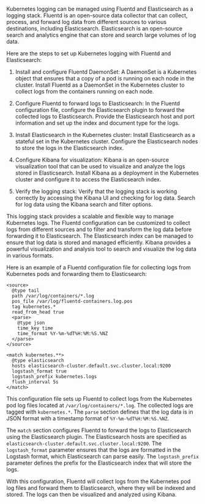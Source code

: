 Kubernetes logging can be managed using Fluentd and Elasticsearch as a logging stack. Fluentd is an open-source data collector that can collect, process, and forward log data from different sources to various destinations, including Elasticsearch. Elasticsearch is an open-source search and analytics engine that can store and search large volumes of log data.

Here are the steps to set up Kubernetes logging with Fluentd and Elasticsearch:

1. Install and configure Fluentd DaemonSet: A DaemonSet is a Kubernetes object that ensures that a copy of a pod is running on each node in the cluster. Install Fluentd as a DaemonSet in the Kubernetes cluster to collect logs from the containers running on each node.

2. Configure Fluentd to forward logs to Elasticsearch: In the Fluentd configuration file, configure the Elasticsearch plugin to forward the collected logs to Elasticsearch. Provide the Elasticsearch host and port information and set up the index and document type for the logs.

3. Install Elasticsearch in the Kubernetes cluster: Install Elasticsearch as a stateful set in the Kubernetes cluster. Configure the Elasticsearch nodes to store the logs in the Elasticsearch index.

4. Configure Kibana for visualization: Kibana is an open-source visualization tool that can be used to visualize and analyze the logs stored in Elasticsearch. Install Kibana as a deployment in the Kubernetes cluster and configure it to access the Elasticsearch index.

5. Verify the logging stack: Verify that the logging stack is working correctly by accessing the Kibana UI and checking for log data. Search for log data using the Kibana search and filter options.

This logging stack provides a scalable and flexible way to manage Kubernetes logs. The Fluentd configuration can be customized to collect logs from different sources and to filter and transform the log data before forwarding it to Elasticsearch. The Elasticsearch index can be managed to ensure that log data is stored and managed efficiently. Kibana provides a powerful visualization and analysis tool to search and visualize the log data in various formats.

Here is an example of a Fluentd configuration file for collecting logs from Kubernetes pods and forwarding them to Elasticsearch:

```config
<source>
  @type tail
  path /var/log/containers/*.log
  pos_file /var/log/fluentd-containers.log.pos
  tag kubernetes.*
  read_from_head true
  <parse>
    @type json
    time_key time
    time_format %Y-%m-%dT%H:%M:%S.%NZ
  </parse>
</source>

<match kubernetes.**>
  @type elasticsearch
  hosts elasticsearch-cluster.default.svc.cluster.local:9200
  logstash_format true
  logstash_prefix kubernetes.logs
  flush_interval 5s
</match>
```

This configuration file sets up Fluentd to collect logs from the Kubernetes pod log files located at `/var/log/containers/*.log`. The collected logs are tagged with `kubernetes.*`. The `parse` section defines that the log data is in JSON format with a timestamp format of `%Y-%m-%dT%H:%M:%S.%NZ`.

The `match` section configures Fluentd to forward the logs to Elasticsearch using the Elasticsearch plugin. The Elasticsearch hosts are specified as `elasticsearch-cluster.default.svc.cluster.local:9200`. The `logstash_format` parameter ensures that the logs are formatted in the Logstash format, which Elasticsearch can parse easily. The `logstash_prefix` parameter defines the prefix for the Elasticsearch index that will store the logs.

With this configuration, Fluentd will collect logs from the Kubernetes pod log files and forward them to Elasticsearch, where they will be indexed and stored. The logs can then be visualized and analyzed using Kibana.